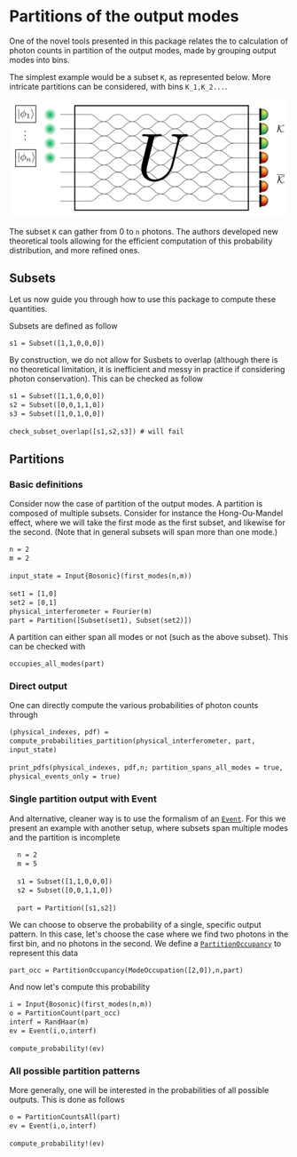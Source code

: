 # Partitions of the output modes

One of the novel tools presented in this package relates the to calculation of photon counts in partition of the output modes, made by grouping output modes into bins.

The simplest example would be a subset ```K```, as represented below. More intricate partitions can be considered, with bins ```K_1,K_2...```.

![interf](interferometer.png)

The subset ```K``` can gather from 0 to `n` photons. The authors developed new theoretical tools allowing for the efficient computation of this probability distribution, and more refined ones.

## Subsets

Let us now guide you through how to use this package to compute these quantities.

Subsets are defined as follow

    s1 = Subset([1,1,0,0,0])

By construction, we do not allow for Susbets to overlap (although there is no theoretical limitation, it is inefficient and messy in practice if considering photon conservation). This can be checked as follow

    s1 = Subset([1,1,0,0,0])
    s2 = Subset([0,0,1,1,0])
    s3 = Subset([1,0,1,0,0])

    check_subset_overlap([s1,s2,s3]) # will fail

## Partitions

### Basic definitions

Consider now the case of partition of the output modes. A partition is composed of multiple subsets. Consider for instance the Hong-Ou-Mandel effect, where we will take the first mode as the first subset, and likewise for the second. (Note that in general subsets will span more than one mode.)

    n = 2
    m = 2

    input_state = Input{Bosonic}(first_modes(n,m))

    set1 = [1,0]
    set2 = [0,1]
    physical_interferometer = Fourier(m)
    part = Partition([Subset(set1), Subset(set2)])

A partition can either span all modes or not (such as the above subset). This can be checked with

    occupies_all_modes(part)

### Direct output

One can directly compute the various probabilities of photon counts through

    (physical_indexes, pdf) = compute_probabilities_partition(physical_interferometer, part, input_state)

    print_pdfs(physical_indexes, pdf,n; partition_spans_all_modes = true, physical_events_only = true)

### Single partition output with Event

And alternative, cleaner way is to use the formalism of an [`Event`](@ref). For this we present an example with another setup, where subsets span multiple modes and the partition is incomplete

      n = 2
      m = 5

      s1 = Subset([1,1,0,0,0])
      s2 = Subset([0,0,1,1,0])

      part = Partition([s1,s2])

We can choose to observe the probability of a single, specific output pattern. In this case, let's choose the case where we find two photons in the first bin, and no photons in the second. We define a [`PartitionOccupancy`](@ref) to represent this data

    part_occ = PartitionOccupancy(ModeOccupation([2,0]),n,part)

And now let's compute this probability

    i = Input{Bosonic}(first_modes(n,m))
    o = PartitionCount(part_occ)
    interf = RandHaar(m)
    ev = Event(i,o,interf)

    compute_probability!(ev)

### All possible partition patterns

More generally, one will be interested in the probabilities of all possible outputs. This is done as follows

    o = PartitionCountsAll(part)
    ev = Event(i,o,interf)

    compute_probability!(ev)
